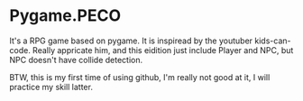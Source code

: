 # Pygame.PECO
It's a RPG game based on pygame.
It is inspiread by the youtuber kids-can-code. Really appricate him, and this eidition just include Player and NPC,
but NPC doesn't have collide detection.

BTW, this is my first time of using github, I'm really not good at it, I will practice my skill latter.
